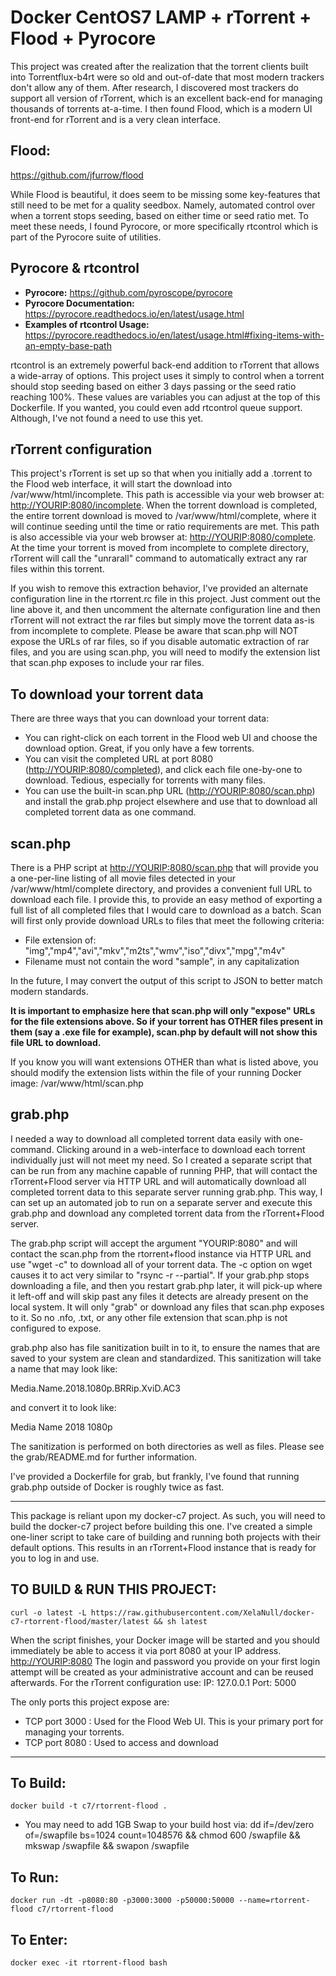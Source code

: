 # Docker CentOS7 LAMP + rTorrent + Flood + Pyrocore

This project was created after the realization that the torrent clients built into Torrentflux-b4rt were so old and out-of-date that most modern trackers don't allow any of them. After research, I discovered most trackers do support all version of rTorrent, which is an excellent back-end for managing thousands of torrents at-a-time. I then found Flood, which is a modern UI front-end for rTorrent and is a very clean interface.

## **Flood:**

<https://github.com/jfurrow/flood>

While Flood is beautiful, it does seem to be missing some key-features that still need to be met for a quality seedbox. Namely, automated control over when a torrent stops seeding, based on either time or seed ratio met. To meet these needs, I found Pyrocore, or more specifically rtcontrol which is part of the Pyrocore suite of utilities.

## **Pyrocore & rtcontrol**

- **Pyrocore:** <https://github.com/pyroscope/pyrocore>
- **Pyrocore Documentation:** <https://pyrocore.readthedocs.io/en/latest/usage.html>
- **Examples of rtcontrol Usage:** <https://pyrocore.readthedocs.io/en/latest/usage.html#fixing-items-with-an-empty-base-path>

rtcontrol is an extremely powerful back-end addition to rTorrent that allows a wide-array of options. This project uses it simply to control when a torrent should stop seeding based on either 3 days passing or the seed ratio reaching 100%. These values are variables you can adjust at the top of this Dockerfile. If you wanted, you could even add rtcontrol queue support. Although, I've not found a need to use this yet.

## **rTorrent configuration**

This project's rTorrent is set up so that when you initially add a .torrent to the Flood web interface, it will start the download into /var/www/html/incomplete. This path is accessible via your web browser at: <http://YOURIP:8080/incomplete>. When the torrent download is completed, the entire torrent download is moved to /var/www/html/complete, where it will continue seeding until the time or ratio requirements are met. This path is also accessible via your web browser at: <http://YOURIP:8080/complete>. At the time your torrent is moved from incomplete to complete directory, rTorrent will call the "unrarall" command to automatically extract any rar files within this torrent.

If you wish to remove this extraction behavior, I've provided an alternate configuration line in the rtorrent.rc file in this project. Just comment out the line above it, and then uncomment the alternate configuration line and then rTorrent will not extract the rar files but simply move the torrent data as-is from incomplete to complete. Please be aware that scan.php will NOT expose the URLs of rar files, so if you disable automatic extraction of rar files, and you are using scan.php, you will need to modify the extension list that scan.php exposes to include your rar files.

## To download your torrent data

There are three ways that you can download your torrent data:

- You can right-click on each torrent in the Flood web UI and choose the download option. Great, if you only have a few torrents.
- You can visit the completed URL at port 8080 (<http://YOURIP:8080/completed>), and click each file one-by-one to download. Tedious, especially for torrents with many files.
- You can use the built-in scan.php URL (<http://YOURIP:8080/scan.php>) and install the grab.php project elsewhere and use that to download all completed torrent data as one command.

## **scan.php**

There is a PHP script at <http://YOURIP:8080/scan.php> that will provide you a one-per-line listing of all movie files detected in your /var/www/html/complete directory, and provides a convenient full URL to download each file. I provide this, to provide an easy method of exporting a full list of all completed files that I would care to download as a batch. Scan will first only provide download URLs to files that meet the following criteria:

- File extension of: "img","mp4","avi","mkv","m2ts","wmv","iso","divx","mpg","m4v"
- Filename must not contain the word "sample", in any capitalization

In the future, I may convert the output of this script to JSON to better match modern standards.

**It is important to emphasize here that scan.php will only "expose" URLs for the file extensions above. So if your torrent has OTHER files present in them (say a .exe file for example), scan.php by default will not show this file URL to download.**

If you know you will want extensions OTHER than what is listed above, you should modify the extension lists within the file of your running Docker image: /var/www/html/scan.php

## **grab.php**

I needed a way to download all completed torrent data easily with one-command. Clicking around in a web-interface to download each torrent individually just will not meet my need. So I created a separate script that can be run from any machine capable of running PHP, that will contact the rTorrent+Flood server via HTTP URL and will automatically download all completed torrent data to this separate server running grab.php. This way, I can set up an automated job to run on a separate server and execute this grab.php and download any completed torrent data from the rTorrent+Flood server.

The grab.php script will accept the argument "YOURIP:8080" and will contact the scan.php from the rtorrent+flood instance via HTTP URL and use "wget -c" to download all of your torrent data. The -c option on wget causes it to act very similar to "rsync -r --partial". If your grab.php stops downloading a file, and then you restart grab.php later, it will pick-up where it left-off and will skip past any files it detects are already present on the local system. It will only "grab" or download any files that scan.php exposes to it. So no .nfo, .txt, or any other file extension that scan.php is not configured to expose.

grab.php also has file sanitization built in to it, to ensure the names that are saved to your system are clean and standardized. This sanitization will take a name that may look like:

Media.Name.2018.1080p.BRRip.XviD.AC3

and convert it to look like:

Media Name 2018 1080p

The sanitization is performed on both directories as well as files. Please see the grab/README.md for further information.

I've provided a Dockerfile for grab, but frankly, I've found that running grab.php outside of Docker is roughly twice as fast.

--------------------------------------------------------------------------------

This package is reliant upon my docker-c7 project. As such, you will need to build the docker-c7 project before building this one. I've created a simple one-liner script to take care of building and running both projects with their default options. This results in an rTorrent+Flood instance that is ready for you to log in and use.

## TO BUILD & RUN THIS PROJECT:

```
curl -o latest -L https://raw.githubusercontent.com/XelaNull/docker-c7-rtorrent-flood/master/latest && sh latest
```

When the script finishes, your Docker image will be started and you should immediately be able to access it via port 8080 at your IP address. <http://YOURIP:8080> The login and password you provide on your first login attempt will be created as your administrative account and can be reused afterwards. For the rTorrent configuration use: IP: 127.0.0.1 Port: 5000

The only ports this project expose are:

- TCP port 3000 : Used for the Flood Web UI. This is your primary port for managing your torrents.
- TCP port 8080 : Used to access and download

--------------------------------------------------------------------------------

## **To Build:**

```
docker build -t c7/rtorrent-flood .
```

- You may need to add 1GB Swap to your build host via: dd if=/dev/zero of=/swapfile bs=1024 count=1048576 && chmod 600 /swapfile && mkswap /swapfile && swapon /swapfile

## **To Run:**

```
docker run -dt -p8080:80 -p3000:3000 -p50000:50000 --name=rtorrent-flood c7/rtorrent-flood
```

## **To Enter:**

```
docker exec -it rtorrent-flood bash
```
